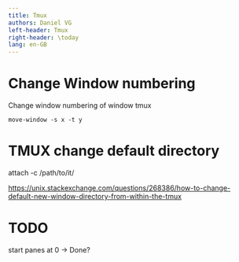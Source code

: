 ```yaml
---
title: Tmux
authors: Daniel VG
left-header: Tmux
right-header: \today
lang: en-GB
---
```


# Change Window numbering

Change window numbering of window tmux

`move-window -s x -t y`

# TMUX change default directory

attach -c /path/to/it/

<https://unix.stackexchange.com/questions/268386/how-to-change-default-new-window-directory-from-within-the-tmux>

# TODO

start panes at 0 -> Done?

